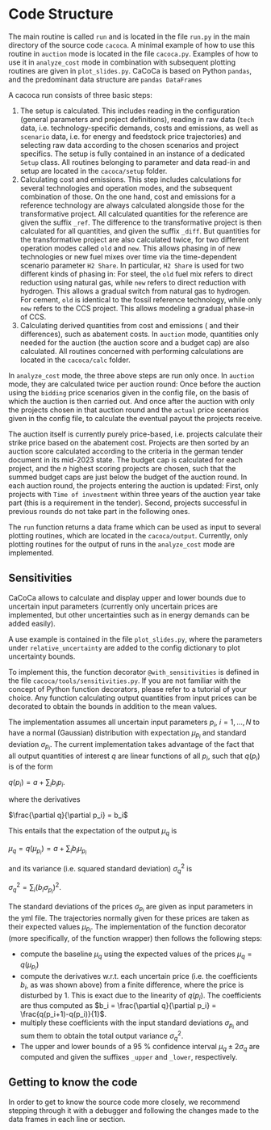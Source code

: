 # Code Structure

The main routine is called `run` and is located in the file `run.py` in the main directory of the source code `cacoca`. A minimal example of how to use this routine in `auction` mode is located in the file `cacoca.py`. Examples of how to use it in `analyze_cost` mode in combination with subsequent plotting routines are given in `plot_slides.py`. CaCoCa is based on Python `pandas`, and the predominant data structure are `pandas DataFrames`

A cacoca run consists of three basic steps:

1. The setup is calculated. This includes reading in the configuration (general parameters and project definitions), reading in raw data (`tech` data, i.e. technology-specific demands, costs and emissions, as well as `scenario` data, i.e. for energy and feedstock price trajectories) and selecting raw data according to the chosen scenarios and project specifics. The setup is fully contained in an instance of a dedicated `Setup` class. All routines belonging to parameter and data read-in and setup are located in the `cacoca/setup` folder.
2. Calculating cost and emissions. This step includes calculations for several technologies and operation modes, and the subsequent combination of those. On the one hand, cost and emissions for a reference technology are always calculated alongside those for the transformative project. All calculated quantities for the reference are given the suffix `_ref`. The difference to the transformative project is then calculated for all quantities, and given the suffix `_diff`. But quantities for the transformative project are also calculated twice, for two different operation modes called `old` and `new`. This allows phasing in of new technologies or new fuel mixes over time via the time-dependent scenario parameter `H2 Share`. In particular, `H2 Share` is used for two different kinds of phasing in: For steel, the `old` fuel mix refers to direct reduction using natural gas, while `new` refers to direct reduction with hydrogen. This allows a gradual switch from natural gas to hydrogen. For cement, `old` is identical to the fossil reference technology, while only `new` refers to the CCS project. This allows modeling a gradual phase-in of CCS.
3. Calculating derived quantities from cost and emissions ( and their differences), such as abatement costs. In `auction` mode, quantities only needed for the auction (the auction score and a budget cap) are also calculated. All routines concerned with performing calculations are located in the `cacoca/calc` folder.

In `analyze_cost` mode, the three above steps are run only once. In `auction` mode, they are calculated twice per auction round: Once before the auction using the `bidding` price scenarios given in the config file, on the basis of which the auction is then carried out. And once after the auction with only the projects chosen in that auction round and the `actual` price scenarios given in the config file, to calculate the eventual payout the projects receive.

The auction itself is currently purely price-based, i.e. projects calculate their strike price based on the abatement cost. Projects are then sorted by an auction score calculated according to the criteria in the german tender document in its mid-2023 state. The budget cap is calculated for each project, and the $n$ highest scoring projects are chosen, such that the summed budget caps are just below the budget of the auction round.
In each auction round, the projects entering the auction is updated: First, only projects with `Time of investment` within three years of the auction year take part (this is a requirement in the tender). Second, projects successful in previous rounds do not take part in the following ones.

The `run` function returns a data frame which can be used as input to several plotting routines, which are located in the `cacoca/output`. Currently, only plotting routines for the output of runs in the `analyze_cost` mode are implemented.

## Sensitivities

CaCoCa allows to calculate and display upper and lower bounds due to uncertain input parameters (currently only uncertain prices are implemented, but other uncertainties such as in energy demands can be added easily).

A use example is contained in the file `plot_slides.py`, where the parameters under `relative_uncertainty` are added to the config dictionary to plot uncertainty bounds.

To implement this, the function decorator `@with_sensitivities` is defined in the file `cacoca/tools/sensitivities.py`. If you are not familiar with the concept of Python function decorators, please refer to a tutorial of your choice. Any function calculating output quantities from input prices can be decorated to obtain the bounds in addition to the mean values.

The implementation assumes all uncertain input parameters $p_i$, $i=1,...,N$ to have a normal (Gaussian) distribution with expectation $\mu_{p_i}$ and standard deviation $\sigma_{p_i}$. The current implementation takes advantage of the fact that all output quantities of interest $q$ are linear functions of all $p_i$, such that $q(p_i)$ is of the form

$q(p_i) = a + \sum_i b_i p_i.$

where the derivatives

$\frac{\partial q}{\partial p_i} = b_i$

This entails that the expectation of the output $\mu_q$ is

$\mu_q = q(\mu_{p_i}) = a + \sum_i b_i \mu_{p_i}$

and its variance (i.e. squared standard deviation) $\sigma_q^2$ is

$\sigma_q^2 = \sum_i (b_i \sigma_{p_i})^2.$

The standard deviations of the prices $\sigma_{p_i}$ are given as input parameters in the yml file. The trajectories normally given for these prices are taken as their expected values $\mu_{p_i}$. The implementation of the function decorator (more specifically, of the function wrapper) then follows the following steps:

- compute the baseline $\mu_q$ using the expected values of the prices $\mu_q = q(\mu_{p_i})$
- compute the derivatives w.r.t. each uncertain price (i.e. the coefficients $b_i$, as was shown above) from a finite difference, where the price is disturbed by $1$. This is exact due to the linearity of $q(p_i)$. The coefficients are thus computed as $b_i = \frac{\partial q}{\partial p_i} = \frac{q(p_i+1)-q(p_i)}{1}$.
- multiply these coefficients with the input standard deviations $\sigma_{p_i}$ and sum them to obtain the total output variance $\sigma_q^2$.
- The upper and lower bounds of a 95 % confidence interval $\mu_q \pm 2\sigma_q$ are computed and given the suffixes `_upper` and `_lower`, respectively.

## Getting to know the code

In order to get to know the source code more closely, we recommend stepping through it with a debugger and following the changes made to the data frames in each line or section.
